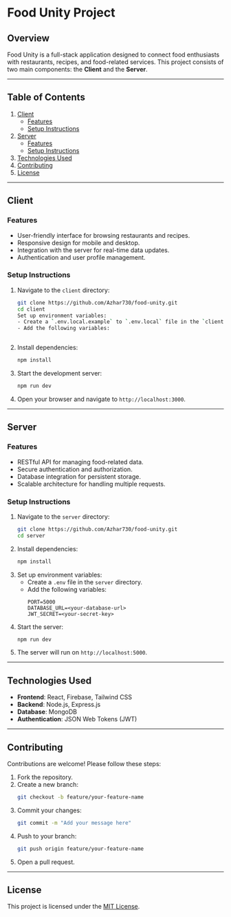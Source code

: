 # Food Unity Project

## Overview
Food Unity is a full-stack application designed to connect food enthusiasts with restaurants, recipes, and food-related services. This project consists of two main components: the **Client** and the **Server**.

---

## Table of Contents
1. [Client](#client)
    - [Features](#features)
    - [Setup Instructions](#setup-instructions)
2. [Server](#server)
    - [Features](#features-1)
    - [Setup Instructions](#setup-instructions-1)
3. [Technologies Used](#technologies-used)
4. [Contributing](#contributing)
5. [License](#license)

---

## Client

### Features
- User-friendly interface for browsing restaurants and recipes.
- Responsive design for mobile and desktop.
- Integration with the server for real-time data updates.
- Authentication and user profile management.

### Setup Instructions
1. Navigate to the `client` directory:
    ```bash
    git clone https://github.com/Azhar730/food-unity.git
    cd client
    Set up environment variables:
    - Create a `.env.local.example` to `.env.local` file in the `client` directory.
    - Add the following variables:
      ```
    ```
2. Install dependencies:
    ```bash
    npm install
    ```
3. Start the development server:
    ```bash
    npm run dev
    ```
4. Open your browser and navigate to `http://localhost:3000`.

---

## Server

### Features
- RESTful API for managing food-related data.
- Secure authentication and authorization.
- Database integration for persistent storage.
- Scalable architecture for handling multiple requests.

### Setup Instructions
1. Navigate to the `server` directory:
    ```bash
    git clone https://github.com/Azhar730/food-unity.git
    cd server
    ```
2. Install dependencies:
    ```bash
    npm install
    ```
3. Set up environment variables:
    - Create a `.env` file in the `server` directory.
    - Add the following variables:
      ```
      PORT=5000
      DATABASE_URL=<your-database-url>
      JWT_SECRET=<your-secret-key>
      ```
4. Start the server:
    ```bash
    npm run dev
    ```
5. The server will run on `http://localhost:5000`.

---

## Technologies Used
- **Frontend**: React, Firebase, Tailwind CSS
- **Backend**: Node.js, Express.js
- **Database**: MongoDB
- **Authentication**: JSON Web Tokens (JWT)

---

## Contributing
Contributions are welcome! Please follow these steps:
1. Fork the repository.
2. Create a new branch:
    ```bash
    git checkout -b feature/your-feature-name
    ```
3. Commit your changes:
    ```bash
    git commit -m "Add your message here"
    ```
4. Push to your branch:
    ```bash
    git push origin feature/your-feature-name
    ```
5. Open a pull request.

---

## License
This project is licensed under the [MIT License](LICENSE).
